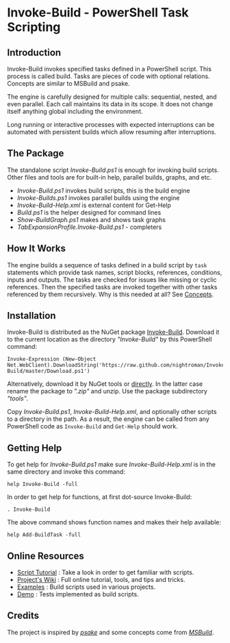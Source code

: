 
Invoke-Build - PowerShell Task Scripting
========================================

## Introduction

Invoke-Build invokes specified tasks defined in a PowerShell script.
This process is called build. Tasks are pieces of code with optional
relations. Concepts are similar to MSBuild and psake.

The engine is carefully designed for multiple calls: sequential, nested, and
even parallel. Each call maintains its data in its scope. It does not change
itself anything global including the environment.

Long running or interactive processes with expected interruptions can be
automated with persistent builds which allow resuming after interruptions.

## The Package

The standalone script *Invoke-Build.ps1* is enough for invoking build scripts.
Other files and tools are for built-in help, parallel builds, graphs, and etc.

* *Invoke-Build.ps1* invokes build scripts, this is the build engine
* *Invoke-Builds.ps1* invokes parallel builds using the engine
* *Invoke-Build-Help.xml* is external content for Get-Help
* *Build.ps1* is the helper designed for command lines
* *Show-BuildGraph.ps1* makes and shows task graphs
* *TabExpansionProfile.Invoke-Build.ps1* - completers

## How It Works

The engine builds a sequence of tasks defined in a build script by `task`
statements which provide task names, script blocks, references, conditions,
inputs and outputs. The tasks are checked for issues like missing or cyclic
references. Then the specified tasks are invoked together with other tasks
referenced by them recursively. Why is this needed at all? See
[Concepts](https://github.com/nightroman/Invoke-Build/wiki/Concepts).

## Installation

Invoke-Build is distributed as the NuGet package [Invoke-Build](https://www.nuget.org/packages/Invoke-Build).
Download it to the current location as the directory *"Invoke-Build"* by this PowerShell command:

    Invoke-Expression (New-Object Net.WebClient).DownloadString('https://raw.github.com/nightroman/Invoke-Build/master/Download.ps1')

Alternatively, download it by NuGet tools or [directly](http://nuget.org/api/v2/package/Invoke-Build).
In the latter case rename the package to *".zip"* and unzip. Use the package
subdirectory *"tools"*.

Copy *Invoke-Build.ps1*, *Invoke-Build-Help.xml*, and optionally other scripts
to a directory in the path. As a result, the engine can be called from any
PowerShell code as `Invoke-Build` and `Get-Help` should work.

## Getting Help

To get help for *Invoke-Build.ps1* make sure *Invoke-Build-Help.xml* is in the
same directory and invoke this command:

    help Invoke-Build -full

In order to get help for functions, at first dot-source Invoke-Build:

    . Invoke-Build

The above command shows function names and makes their help available:

    help Add-BuildTask -full

## Online Resources

- [Script Tutorial](https://github.com/nightroman/Invoke-Build/wiki/Script-Tutorial)
: Take a look in order to get familiar with scripts.
- [Project's Wiki](https://github.com/nightroman/Invoke-Build/wiki)
: Full online tutorial, tools, and tips and tricks.
- [Examples](https://github.com/nightroman/Invoke-Build/wiki/Build-Scripts-in-Projects)
: Build scripts used in various projects.
- [Demo](https://github.com/nightroman/Invoke-Build/tree/master/Demo)
: Tests implemented as build scripts.

## Credits

The project is inspired by
[*psake*](https://github.com/psake/psake)
and some concepts come from
[*MSBuild*](http://en.wikipedia.org/wiki/Msbuild).
